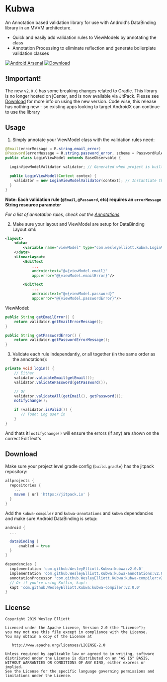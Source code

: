 # Kubwa
An Annotation based validation library for use with Android's DataBinding library in an MVVM architecture.

 - Quick and easily add validation rules to ViewModels by annotating the class
 - Annotation Processing to eliminate reflection and generate boilerplate validation classes

[![Android Arsenal](https://img.shields.io/badge/Android%20Arsenal-Kubwa-green.svg?style=true)](https://android-arsenal.com/details/1/4428)
[![Download](https://jitpack.io/v/WesleyElliott/Kubwa.svg)](https://jitpack.io/#WesleyElliott/Kubwa)

## !Important!
The new `v2.0.0` has some breaking changes related to Gradle. This library is no longer hosted on jCenter, and is now available via JitPack. Please see [Download](#download) for more info on using the new version.
Code wise, this release has nothing new - so existing apps looking to target AndroidX can continue to use the library

## Usage
1. Simply annotate your ViewModel class with the validation rules need:
  ```java
  @Email(errorMessage = R.string.email_error)
  @Password(errorMessage = R.string.password_error, scheme = PasswordRule.Scheme.ALPHA_NUMERIC_SYMBOLS)
  public class LoginViewModel extends BaseObservable {

    LoginViewModelValidator validator; // Generated when project is built

    public LoginViewModel(Context contex) {
      validator = new LoginViewModelValidator(context); // Instantiate the validator with a Context
    }
  }
  ```
  **Note: Each validation rule (`@Email`, `@Password`, etc) requires an `errorMessage` String resource parameter**

  *For a list of annotation rules, check out the [Annotations](https://github.com/WesleyElliott/Kubwa/tree/master/kubwa-annotations/src/main/java/com/wesleyelliott/kubwa/annotation)*

2. Make sure your layout and ViewModel are setup for DataBinding
  Layout.xml:
  ```xml
  <layout>
      <data>
          <variable name="viewModel" type="com.wesleyelliott.kubwa.LoginViewModel" />
      </data>
      <LinearLayout>
          <EditText
              ...
              android:text="@={viewModel.email}"
              app:error="@{viewModel.emailError}"/>

          <EditText
              ...
              android:text="@={viewModel.password}"
              app:error="@{viewModel.passwordError}"/>
  ```

  ViewModel:
  ```java
  public String getEmailError() {
      return validator.getEmailErrorMessage();
  }

  public String getPasswordError() {
      return validator.getPasswordErrorMessage();
  }
  ```
3. Validate each rule independantly, or all together (in the same order as the annotations):
  ```java
  private void login() {
      // Either
      validator.validateEmail(getEmail());
      validator.validatePassword(getPassword());

      // Or
      validator.validateAll(getEmail(), getPassword());
      notifyChange();

      if (validator.isValid()) {
         // Todo: Log user in
      }
  }
  ```
  And thats it! `notifyChange()` will ensure the errors (if any) are shown on the correct EditText's

## Download
Make sure your project level gradle config (`build.gradle`) has the jitpack repository:

```gradle
allprojects {
  repositories {
    ...
    maven { url 'https://jitpack.io' }
  }
}
```

Add the `kubwa-compiler` and `kubwa-annotations` and `kubwa` dependancies and make sure Android DataBinding is setup:
```gradle
android {
  ...

  dataBinding {
      enabled = true
  }
}

dependencies {
  implementation 'com.github.WesleyElliott.Kubwa:kubwa:v2.0.0'
  implementation 'com.github.WesleyElliott.Kubwa:kubwa-annotations:v2.0.0'
  annotationProcessor 'com.github.WesleyElliott.Kubwa:kubwa-compiler:v2.0.0'
  // Or if you're using Kotlin, kapt:
  kapt 'com.github.WesleyElliott.Kubwa:kubwa-compiler:v2.0.0'
}
```
## License

```
Copyright 2019 Wesley Elliott

Licensed under the Apache License, Version 2.0 (the "License");
you may not use this file except in compliance with the License.
You may obtain a copy of the License at

   http://www.apache.org/licenses/LICENSE-2.0

Unless required by applicable law or agreed to in writing, software
distributed under the License is distributed on an "AS IS" BASIS,
WITHOUT WARRANTIES OR CONDITIONS OF ANY KIND, either express or implied.
See the License for the specific language governing permissions and
limitations under the License.
```
